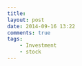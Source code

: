 ```yaml
--- 
title: 
layout: post
date: 2014-09-16 13:22
comments: true
tags: 
    - Investment
    - stock
---
```

